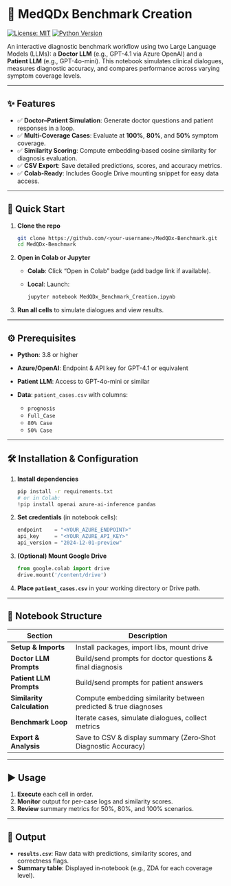 # 🎯 MedQDx Benchmark Creation

[![License: MIT](https://img.shields.io/badge/License-MIT-green.svg)](LICENSE) [![Python Version](https://img.shields.io/badge/Python-3.8%2B-blue.svg)](#)

An interactive diagnostic benchmark workflow using two Large Language Models (LLMs): a **Doctor LLM** (e.g., GPT-4.1 via Azure OpenAI) and a **Patient LLM** (e.g., GPT-4o-mini). This notebook simulates clinical dialogues, measures diagnostic accuracy, and compares performance across varying symptom coverage levels.

---

## ✨ Features

* ✅ **Doctor–Patient Simulation**: Generate doctor questions and patient responses in a loop.
* ✅ **Multi‑Coverage Cases**: Evaluate at **100%**, **80%**, and **50%** symptom coverage.
* ✅ **Similarity Scoring**: Compute embedding‑based cosine similarity for diagnosis evaluation.
* ✅ **CSV Export**: Save detailed predictions, scores, and accuracy metrics.
* ✅ **Colab‑Ready**: Includes Google Drive mounting snippet for easy data access.

---

## 🚀 Quick Start

1. **Clone the repo**

   ```bash
   git clone https://github.com/<your-username>/MedQDx-Benchmark.git
   cd MedQDx-Benchmark
   ```
2. **Open in Colab or Jupyter**

   * **Colab**: Click “Open in Colab” badge (add badge link if available).
   * **Local**: Launch:

     ```bash
     jupyter notebook MedQDx_Benchmark_Creation.ipynb
     ```
3. **Run all cells** to simulate dialogues and view results.

---

## ⚙️ Prerequisites

* **Python**: 3.8 or higher
* **Azure/OpenAI**: Endpoint & API key for GPT-4.1 or equivalent
* **Patient LLM**: Access to GPT-4o-mini or similar
* **Data**: `patient_cases.csv` with columns:

  * `prognosis`
  * `Full_Case`
  * `80% Case`
  * `50% Case`

---

## 🛠️ Installation & Configuration

1. **Install dependencies**

   ```bash
   pip install -r requirements.txt
   # or in Colab:
   !pip install openai azure-ai-inference pandas
   ```

2. **Set credentials** (in notebook cells):

   ```python
   endpoint    = "<YOUR_AZURE_ENDPOINT>"
   api_key     = "<YOUR_AZURE_API_KEY>"
   api_version = "2024-12-01-preview"
   ```

3. **(Optional) Mount Google Drive**

   ```python
   from google.colab import drive
   drive.mount('/content/drive')
   ```

4. **Place `patient_cases.csv`** in your working directory or Drive path.

---

## 📖 Notebook Structure

| Section                    | Description                                                     |
| -------------------------- | --------------------------------------------------------------- |
| **Setup & Imports**        | Install packages, import libs, mount drive                      |
| **Doctor LLM Prompts**     | Build/send prompts for doctor questions & final diagnosis       |
| **Patient LLM Prompts**    | Build/send prompts for patient answers                          |
| **Similarity Calculation** | Compute embedding similarity between predicted & true diagnoses |
| **Benchmark Loop**         | Iterate cases, simulate dialogues, collect metrics              |
| **Export & Analysis**      | Save to CSV & display summary (Zero‑Shot Diagnostic Accuracy)   |

---

## ▶️ Usage

1. **Execute** each cell in order.
2. **Monitor** output for per-case logs and similarity scores.
3. **Review** summary metrics for 50%, 80%, and 100% scenarios.

---

## 📂 Output

* **`results.csv`**: Raw data with predictions, similarity scores, and correctness flags.
* **Summary table**: Displayed in‑notebook (e.g., ZDA for each coverage level).
